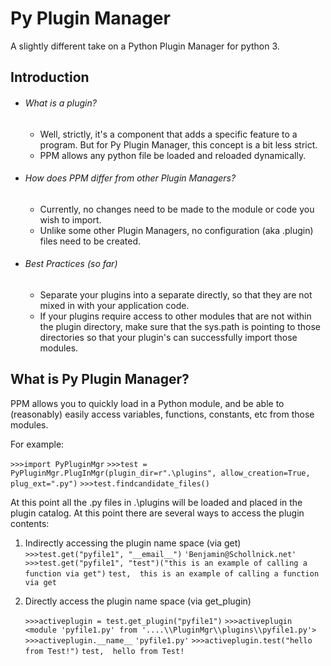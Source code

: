 # Py Plugin Manager

A slightly different take on a Python Plugin Manager for python 3.



## Introduction

- ###### What is a plugin?

  - Well, strictly, it's a component that adds a specific feature to a program.  But for Py Plugin Manager, this concept is a bit less strict.  
  - PPM allows any python file be loaded and reloaded dynamically.

- ###### How does PPM differ from other Plugin Managers?

  - Currently, no changes need to be made to the module or code you wish to import.
  - Unlike some other Plugin Managers, no configuration (aka .plugin) files need to be created.

- ###### Best Practices (so far)

  - Separate your plugins into a separate directly, so that they are not mixed in with your application code.
  - If your plugins require access to other modules that are not within the plugin directory, make sure that the sys.path is pointing to those directories so that your plugin's can successfully import those modules.



## What is Py Plugin Manager? 

PPM allows you to quickly load in a Python module, and be able to (reasonably) easily access variables, functions, constants, etc from those modules.

For example:

`>>>import PyPluginMgr`
`>>>test = PyPluginMgr.PlugInMgr(plugin_dir=r".\plugins",
                   			  allow_creation=True, plug_ext=".py")`
`>>>test.findcandidate_files()`

At this point all the .py files in .\plugins will be loaded and placed in the plugin catalog.  At this point there are several ways to access the plugin contents:

1. Indirectly accessing the plugin name space (via get)
   `>>>test.get("pyfile1", "__email__")`
   `'Benjamin@Schollnick.net'`
   `>>>test.get("pyfile1", "test")("this is an example of calling a function via get")`
   `test,  this is an example of calling a function via get`

2. Directly access the plugin name space (via get_plugin)

   `>>>activeplugin = test.get_plugin("pyfile1")`
   `>>>activeplugin`
   `<module 'pyfile1.py' from '....\\PluginMgr\\plugins\\pyfile1.py'>`
   `>>>activeplugin.__name__`
   `'pyfile1.py'`
   `>>>activeplugin.test("hello from Test!")`
   `test,  hello from Test!`

